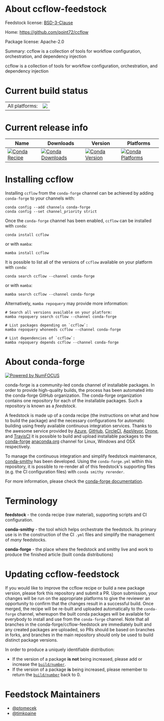 About ccflow-feedstock
======================

Feedstock license: [BSD-3-Clause](https://github.com/conda-forge/ccflow-feedstock/blob/main/LICENSE.txt)

Home: https://github.com/point72/ccflow

Package license: Apache-2.0

Summary: ccflow is a collection of tools for workflow configuration, orchestration, and dependency injection

ccflow is a collection of tools for workflow configuration, orchestration, and dependency injection


Current build status
====================


<table><tr><td>All platforms:</td>
    <td>
      <a href="https://dev.azure.com/conda-forge/feedstock-builds/_build/latest?definitionId=23874&branchName=main">
        <img src="https://dev.azure.com/conda-forge/feedstock-builds/_apis/build/status/ccflow-feedstock?branchName=main">
      </a>
    </td>
  </tr>
</table>

Current release info
====================

| Name | Downloads | Version | Platforms |
| --- | --- | --- | --- |
| [![Conda Recipe](https://img.shields.io/badge/recipe-ccflow-green.svg)](https://anaconda.org/conda-forge/ccflow) | [![Conda Downloads](https://img.shields.io/conda/dn/conda-forge/ccflow.svg)](https://anaconda.org/conda-forge/ccflow) | [![Conda Version](https://img.shields.io/conda/vn/conda-forge/ccflow.svg)](https://anaconda.org/conda-forge/ccflow) | [![Conda Platforms](https://img.shields.io/conda/pn/conda-forge/ccflow.svg)](https://anaconda.org/conda-forge/ccflow) |

Installing ccflow
=================

Installing `ccflow` from the `conda-forge` channel can be achieved by adding `conda-forge` to your channels with:

```
conda config --add channels conda-forge
conda config --set channel_priority strict
```

Once the `conda-forge` channel has been enabled, `ccflow` can be installed with `conda`:

```
conda install ccflow
```

or with `mamba`:

```
mamba install ccflow
```

It is possible to list all of the versions of `ccflow` available on your platform with `conda`:

```
conda search ccflow --channel conda-forge
```

or with `mamba`:

```
mamba search ccflow --channel conda-forge
```

Alternatively, `mamba repoquery` may provide more information:

```
# Search all versions available on your platform:
mamba repoquery search ccflow --channel conda-forge

# List packages depending on `ccflow`:
mamba repoquery whoneeds ccflow --channel conda-forge

# List dependencies of `ccflow`:
mamba repoquery depends ccflow --channel conda-forge
```


About conda-forge
=================

[![Powered by
NumFOCUS](https://img.shields.io/badge/powered%20by-NumFOCUS-orange.svg?style=flat&colorA=E1523D&colorB=007D8A)](https://numfocus.org)

conda-forge is a community-led conda channel of installable packages.
In order to provide high-quality builds, the process has been automated into the
conda-forge GitHub organization. The conda-forge organization contains one repository
for each of the installable packages. Such a repository is known as a *feedstock*.

A feedstock is made up of a conda recipe (the instructions on what and how to build
the package) and the necessary configurations for automatic building using freely
available continuous integration services. Thanks to the awesome service provided by
[Azure](https://azure.microsoft.com/en-us/services/devops/), [GitHub](https://github.com/),
[CircleCI](https://circleci.com/), [AppVeyor](https://www.appveyor.com/),
[Drone](https://cloud.drone.io/welcome), and [TravisCI](https://travis-ci.com/)
it is possible to build and upload installable packages to the
[conda-forge](https://anaconda.org/conda-forge) [anaconda.org](https://anaconda.org/)
channel for Linux, Windows and OSX respectively.

To manage the continuous integration and simplify feedstock maintenance,
[conda-smithy](https://github.com/conda-forge/conda-smithy) has been developed.
Using the ``conda-forge.yml`` within this repository, it is possible to re-render all of
this feedstock's supporting files (e.g. the CI configuration files) with ``conda smithy rerender``.

For more information, please check the [conda-forge documentation](https://conda-forge.org/docs/).

Terminology
===========

**feedstock** - the conda recipe (raw material), supporting scripts and CI configuration.

**conda-smithy** - the tool which helps orchestrate the feedstock.
                   Its primary use is in the construction of the CI ``.yml`` files
                   and simplify the management of *many* feedstocks.

**conda-forge** - the place where the feedstock and smithy live and work to
                  produce the finished article (built conda distributions)


Updating ccflow-feedstock
=========================

If you would like to improve the ccflow recipe or build a new
package version, please fork this repository and submit a PR. Upon submission,
your changes will be run on the appropriate platforms to give the reviewer an
opportunity to confirm that the changes result in a successful build. Once
merged, the recipe will be re-built and uploaded automatically to the
`conda-forge` channel, whereupon the built conda packages will be available for
everybody to install and use from the `conda-forge` channel.
Note that all branches in the conda-forge/ccflow-feedstock are
immediately built and any created packages are uploaded, so PRs should be based
on branches in forks, and branches in the main repository should only be used to
build distinct package versions.

In order to produce a uniquely identifiable distribution:
 * If the version of a package **is not** being increased, please add or increase
   the [``build/number``](https://docs.conda.io/projects/conda-build/en/latest/resources/define-metadata.html#build-number-and-string).
 * If the version of a package **is** being increased, please remember to return
   the [``build/number``](https://docs.conda.io/projects/conda-build/en/latest/resources/define-metadata.html#build-number-and-string)
   back to 0.

Feedstock Maintainers
=====================

* [@ptomecek](https://github.com/ptomecek/)
* [@timkpaine](https://github.com/timkpaine/)

